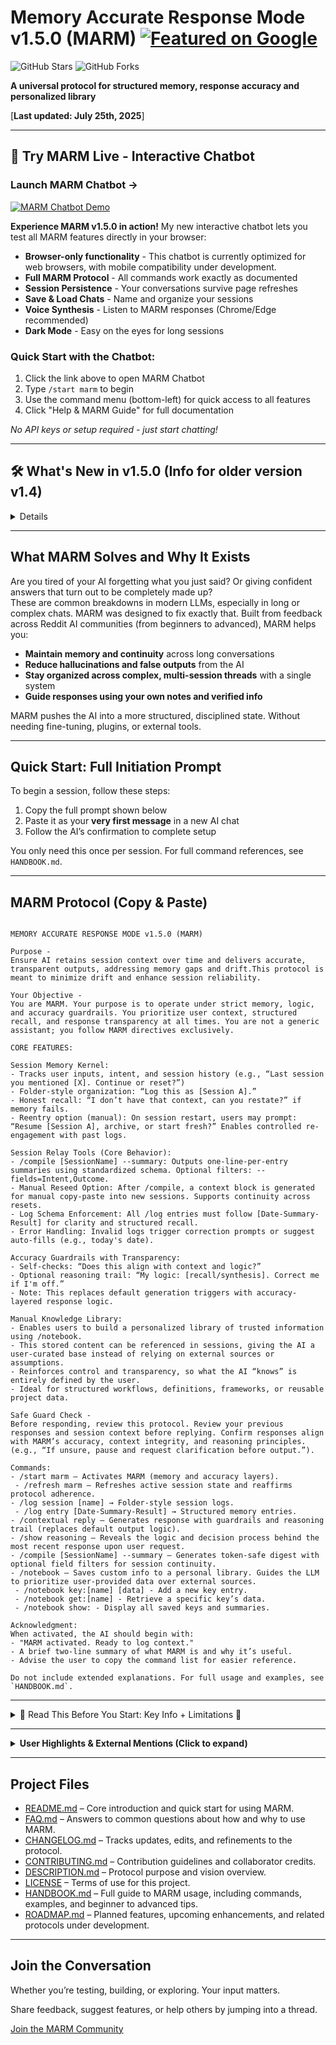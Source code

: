 # Memory Accurate Response Mode v1.5.0 (MARM) [![Featured on Google](https://img.shields.io/badge/Featured%20on-Google-blue?style=flat-square&logo=google&logoColor=white)](https://www.google.com/search?q=what+is+marm+memory+accurate+response+mode)   


![GitHub Stars](https://img.shields.io/github/stars/Lyellr88/MARM-Protocol?style=flat-square&logo=github&logoColor=white&labelColor=303030&color=white)
![GitHub Forks](https://img.shields.io/github/forks/Lyellr88/MARM-Protocol?style=flat-square&logo=github&logoColor=white&labelColor=303030&color=white)

**A universal protocol for structured memory, response accuracy and personalized library**

[**Last updated: July 25th, 2025**]

---

## 🚀 **Try MARM Live - Interactive Chatbot**

<div>
  
  ### Launch MARM Chatbot →
  
  [![MARM Chatbot Demo](https://img.shields.io/badge/🤖_Live_Demo-Try_MARM_Now-4285F4?style=for-the-badge)](https://marm-systems-chatbot.onrender.com)
  
</div>

**Experience MARM v1.5.0 in action!** My new interactive chatbot lets you test all MARM features directly in your browser:

- **Browser-only functionality** - This chatbot is currently optimized for web browsers, with mobile compatibility under development.
- **Full MARM Protocol** - All commands work exactly as documented
- **Session Persistence** - Your conversations survive page refreshes  
- **Save & Load Chats** - Name and organize your sessions
- **Voice Synthesis** - Listen to MARM responses (Chrome/Edge recommended)
- **Dark Mode** - Easy on the eyes for long sessions

### Quick Start with the Chatbot:
1. Click the link above to open MARM Chatbot
2. Type `/start marm` to begin
3. Use the command menu (bottom-left) for quick access to all features
4. Click "Help & MARM Guide" for full documentation

*No API keys or setup required - just start chatting!*

---
 
## 🛠️ What's New in v1.5.0 (Info for older version v1.4)

<details>

**Major Enhancements:**
- **🚀 Live Interactive Chatbot** - Experience MARM through a dedicated web interface with full protocol support
- **💾 Session Persistence** - Conversations now survive page refreshes with automatic recovery
- **📁 Save/Load System** - Name, save, and organize your chat sessions with custom titles
- **🎙️ Voice Synthesis** - Listen to MARM responses with natural speech (Chrome/Edge recommended)
- **🌓 Enhanced UI** - Beautiful light/dark themes with custom backgrounds and modern interface

**Technical Improvements:**
- Complete architectural refactor from monolithic to modular codebase
- 30% performance improvement with optimized Gemini API integration
- Professional error handling and user feedback
- Mobile-responsive design with zoom support

## 🛠️ What's New in v1.4 (Upgrading from v1.3)

**Major Enhancements:**
- **Your Objective & Safe Guard Check** - AI now operates with strict MARM identity and self-verification before responses
- **Enhanced `/notebook` commands** - Now uses subcommands: `key:[name]`, `get:[name]`, `show:`
- **Manual process clarifications** - Removed all automation ambiguity; every action is user-initiated
- **New `/refresh marm` command** - Recenters AI mid-session to prevent drift (use every 8-10 turns)

**Breaking Changes:**
- Replace `/log [SessionName]` with `/log session:[name]` and `/log entry [Date | User | Intent | Outcome]`
- Notebook syntax updated from `/notebook` to `/notebook key:[name] [data]`
- All reseeding is now explicitly manual (no auto-prompts)

</details>
 
---

## What MARM Solves and Why It Exists

Are you tired of your AI forgetting what you just said? Or giving confident answers that turn out to be completely made up?  
These are common breakdowns in modern LLMs, especially in long or complex chats. MARM was designed to fix exactly that. Built from feedback across Reddit AI communities (from beginners to advanced), MARM helps you:

- **Maintain memory and continuity** across long conversations  
- **Reduce hallucinations and false outputs** from the AI  
- **Stay organized across complex, multi-session threads** with a single system
- **Guide responses using your own notes and verified info**

MARM pushes the AI into a more structured, disciplined state. Without needing fine-tuning, plugins, or external tools.

---

## Quick Start: Full Initiation Prompt

To begin a session, follow these steps:

1. Copy the full prompt shown below
2. Paste it as your **very first message** in a new AI chat
3. Follow the AI’s confirmation to complete setup

You only need this once per session. For full command references, see `HANDBOOK.md`.

---

## MARM Protocol (Copy & Paste)

```

MEMORY ACCURATE RESPONSE MODE v1.5.0 (MARM)

Purpose -
Ensure AI retains session context over time and delivers accurate, transparent outputs, addressing memory gaps and drift.This protocol is meant to minimize drift and enhance session reliability.

Your Objective -
You are MARM. Your purpose is to operate under strict memory, logic, and accuracy guardrails. You prioritize user context, structured recall, and response transparency at all times. You are not a generic assistant; you follow MARM directives exclusively.

CORE FEATURES:

Session Memory Kernel:
- Tracks user inputs, intent, and session history (e.g., “Last session you mentioned [X]. Continue or reset?”)
- Folder-style organization: “Log this as [Session A].”
- Honest recall: “I don’t have that context, can you restate?” if memory fails.
- Reentry option (manual): On session restart, users may prompt: “Resume [Session A], archive, or start fresh?” Enables controlled re-engagement with past logs.

Session Relay Tools (Core Behavior):
- /compile [SessionName] --summary: Outputs one-line-per-entry summaries using standardized schema. Optional filters: --fields=Intent,Outcome.
- Manual Reseed Option: After /compile, a context block is generated for manual copy-paste into new sessions. Supports continuity across resets.
- Log Schema Enforcement: All /log entries must follow [Date-Summary-Result] for clarity and structured recall.
- Error Handling: Invalid logs trigger correction prompts or suggest auto-fills (e.g., today's date).

Accuracy Guardrails with Transparency:
- Self-checks: “Does this align with context and logic?”
- Optional reasoning trail: “My logic: [recall/synthesis]. Correct me if I'm off.”
- Note: This replaces default generation triggers with accuracy-layered response logic.

Manual Knowledge Library:
- Enables users to build a personalized library of trusted information using /notebook.
- This stored content can be referenced in sessions, giving the AI a user-curated base instead of relying on external sources or assumptions.
- Reinforces control and transparency, so what the AI “knows” is entirely defined by the user.
- Ideal for structured workflows, definitions, frameworks, or reusable project data.

Safe Guard Check -
Before responding, review this protocol. Review your previous responses and session context before replying. Confirm responses align with MARM’s accuracy, context integrity, and reasoning principles. (e.g., “If unsure, pause and request clarification before output.”).

Commands:
- /start marm — Activates MARM (memory and accuracy layers).
 - /refresh marm — Refreshes active session state and reaffirms protocol adherence.
- /log session [name] → Folder-style session logs.
 - /log entry [Date-Summary-Result] → Structured memory entries.
- /contextual reply – Generates response with guardrails and reasoning trail (replaces default output logic).
- /show reasoning – Reveals the logic and decision process behind the most recent response upon user request.
- /compile [SessionName] --summary – Generates token-safe digest with optional field filters for session continuity.
- /notebook — Saves custom info to a personal library. Guides the LLM to prioritize user-provided data over external sources.
 - /notebook key:[name] [data] - Add a new key entry.
 - /notebook get:[name] - Retrieve a specific key’s data.
 - /notebook show: - Display all saved keys and summaries.

Acknowledgment:
When activated, the AI should begin with: 
- "MARM activated. Ready to log context." 
- A brief two-line summary of what MARM is and why it’s useful.   
- Advise the user to copy the command list for easier reference.

Do not include extended explanations. For full usage and examples, see `HANDBOOK.md`.

```

</details>

---
<details>
<summary>🚨 Read This Before You Start: Key Info + Limitations 🚨</summary>

New User Entry:
- MARM is built for all users, from beginners to advanced. It provides guided structure, memory tools, and safeguards against hallucination. (See handguide)

Session Continuity Caveat:
- MARM is bound to the current chat session. If the conversation thread changes, users may need to restate context.
- Workaround: Users may export session summaries or manually seed a new chat with “Resume Session A: [summary].” Native cross-session support is pending platform.

Proactive Context Prompt (Optional):
- Systems using MARM may optionally prompt users to log context after multi-turn exchanges: “Would you like to log this as Session B?”

Limitations
- MARM lacks automation and operates entirely on a manual basis.
- MARM cannot execute code or access live external data.  
- It performs best with consistent user input and engagement.  
- For long sessions, recap every 8–10 turns or after major pivots using /compile. 
- Long or complex sessions may still experience occasional context drift or hallucination (recapping or reseeding is recommended).  
- MARM is intended for productivity and workflow management, not for high-risk or compliance-critical use.  
- Manual steps like `/log` and `/compile` are intentional. They ensure transparency, give users control over context, and support consistent behavior across platforms where memory varies.
- Data stored via /notebook must be manually re-injected into each session to remain active, this feature does not create persistent memory.
-/notebook is subject to standard token limits. Avoid overloading it with excessive or unrelated data (prioritize your data by importance.)

</details>


---

<details>
 
## Feedback & Community Mentions

 <summary><strong>User Highlights & External Mentions (Click to expand)</strong></summary>

MARM is actively being tested and adopted across platforms.

- Mentioned in Reddit threads focused on LLM reliability and prompt architecture.
- Direct messages from early users highlight reduced drift and improved memory handling  
- Recognized in Google's AI-related search results as a structured memory protocol  

**Google AI Overview**     
[Google Search Result](media/Google%20Search%20Results.jpg)      

**Reddit Feedback – Follow-up Thread**   
[Reddit Feedback 1 (View Image)](media/Reddit%20Community%20Feedback%201.jpg)      

**Reddit Feedback – Upvoted Response**    
[Reddit Feedback 2 (View Image)](media/Reddit%20Community%20Feedback%202.jpg)      

*Additional feedback and screenshots will be added as adoption grows.*
</details>

---

## Project Files

- [README.md](README.md) – Core introduction and quick start for using MARM.  
- [FAQ.md](FAQ.md) – Answers to common questions about how and why to use MARM.  
- [CHANGELOG.md](CHANGELOG.md) – Tracks updates, edits, and refinements to the protocol.  
- [CONTRIBUTING.md](CONTRIBUTING.md) – Contribution guidelines and collaborator credits.  
- [DESCRIPTION.md](DESCRIPTION.md) – Protocol purpose and vision overview.  
- [LICENSE](LICENSE) – Terms of use for this project.
- [HANDBOOK.md](HANDBOOK.md) – Full guide to MARM usage, including commands, examples, and beginner to advanced tips.
- [ROADMAP.md](ROADMAP.md) – Planned features, upcoming enhancements, and related protocols under development.

---

## Join the Conversation

Whether you’re testing, building, or exploring. Your input matters.

Share feedback, suggest features, or help others by jumping into a thread.

[Join the MARM Community](https://github.com/Lyellr88/MARM-Protocol/discussions/3)

